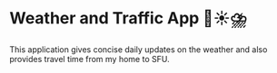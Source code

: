 # Weather and Traffic App 🚦☀️⛈️
This application gives concise daily updates on the weather and also provides travel time from my home to SFU.
